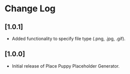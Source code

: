 # Change Log

## [1.0.1]
- Added functionality to specify file type (.png, .jpg, .gif).

## [1.0.0]
- Initial release of Place Puppy Placeholder Generator.